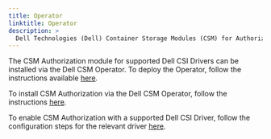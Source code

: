 ```yaml
---
title: Operator
linktitle: Operator
description: >
  Dell Technologies (Dell) Container Storage Modules (CSM) for Authorization Operator deployment
---
```


The CSM Authorization module for supported Dell CSI Drivers can be installed via the Dell CSM Operator.
To deploy the Operator, follow the instructions available [here](../../../deployment/csmoperator/#installation).

To install CSM Authorization via the Dell CSM Operator, follow the instructions [here](../../../deployment/csmoperator/modules/authorization).

To enable CSM Authorization with a supported Dell CSI Driver, follow the configuration steps for the relevant driver [here](../../../authorization/configuration).